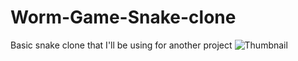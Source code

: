 # Worm-Game-Snake-clone
Basic snake clone that I'll be using for another project 
![Thumbnail](https://github.com/KendallCole/Worm-Game-Snake-clone/assets/115662753/554133b3-a27e-481c-8207-07da61b5bd00)
